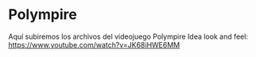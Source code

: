 # Polympire
Aquí subiremos los archivos del videojuego Polympire
Idea look and feel:
https://www.youtube.com/watch?v=JK68iHWE6MM
